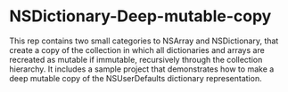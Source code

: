 # NSDictionary-Deep-mutable-copy


This rep contains two small categories to NSArray and NSDictionary, that create a copy of
the collection in which all dictionaries and arrays are recreated as mutable if immutable,
recursively through the collection hierarchy. It includes a sample project that demonstrates
how to make a deep mutable copy of the NSUserDefaults dictionary representation.
